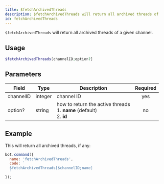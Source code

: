 ```yaml
---
title: $fetchArchivedThreads 
description: $fetchArchivedThreads will return all archived threads of a given channel.
id: fetchArchivedThreads
---
```


`$fetchArchivedThreads` will return all archived threads of a given channel.

## Usage

```php
$fetchArchivedThreads[channelID;option?]
```

## Parameters 


| Field     | Type    | Description                                                                    | Required |
| --------- | ------- | ------------------------------------------------------------------------------ |:--------:|
| channelID | integer | channel ID                                                                     |    yes   |
| option?   | string  | how to return the active threads <br /> 1. **name** (default) <br /> 2. **id** |    no    |

## Example

This will return all archived threads, if any:

```javascript
bot.command({
  name: 'fetchArchivedThreads',
  code: `
  $fetchArchivedThreads[$channelID;name]
  `
});
```